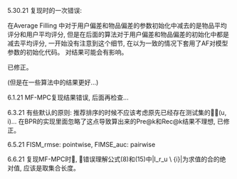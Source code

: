 
5.30.21 复现时的一次错误:

在Average Filling 中对于用户偏差和物品偏差的参数初始化中减去的是物品平均评分和用户平均评分, 但是在后面的算法对于用户偏差和物品偏差的初始化中都是减去平均评分, 一开始没有注意到这个细节, 在以为一致的情况下套用了AF对模型参数的初始化代码。 对结果可能会有影响。

已修正。

(但是在一些算法中的结果更好...)


6.1.21 MF-MPC复现结果错误, 后面再检查...

6.3.21 有些默认的原则: 推荐排序的时候不应该考虑原先已经存在测试集的(u, i)... 在BPR的实现里面忽略了这点导致算出来的Pre@k和Rec@k结果不理想, 已修正。

6.5.21 FISM_rmse: pointwise, FIMSE_auc: pairwise

6.6.21 复现MF-MPC时, 错误理解公式(8)和(15)中|I_r_u \ {i}|为求值的合的绝对值, 应该是取集合长度。